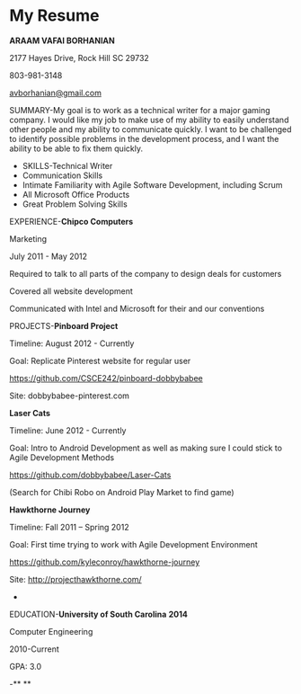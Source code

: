 My Resume
============

**ARAAM VAFAI BORHANIAN**

2177 Hayes Drive, Rock Hill SC 29732

803-981-3148

avborhanian@gmail.com  

SUMMARY-My goal is to work as a technical writer for a major gaming company. I would like my job to make use of my ability to easily understand other people and my ability to communicate quickly. I want to be challenged to identify possible problems in the development process, and I want the ability to be able to fix them quickly.





*    SKILLS-Technical Writer
*    Communication Skills
*    Intimate Familiarity with Agile Software Development, including Scrum
*    All Microsoft Office Products
*    Great Problem Solving Skills


>

EXPERIENCE-**Chipco Computers**

Marketing

July 2011 - May 2012

Required to talk to all parts of the company to design deals for customers

Covered all website development

Communicated with Intel and Microsoft for their and our conventions



PROJECTS-**Pinboard Project**

Timeline: August 2012 - Currently

Goal: Replicate Pinterest website for regular user

https://github.com/CSCE242/pinboard-dobbybabee

Site: dobbybabee-pinterest.com


**Laser Cats**

Timeline: June 2012 - Currently

Goal: Intro to Android Development as well as making sure I could stick to Agile Development Methods

https://github.com/dobbybabee/Laser-Cats

(Search for Chibi Robo on Android Play Market to find game)


**Hawkthorne Journey**

Timeline: Fall 2011 – Spring 2012

Goal: First time trying to work with Agile Development Environment

https://github.com/kyleconroy/hawkthorne-journey

Site: http://projecthawkthorne.com/

-

EDUCATION-**University of South Carolina** **2014**

Computer Engineering

2010-Current

GPA: 3.0

-**
**

